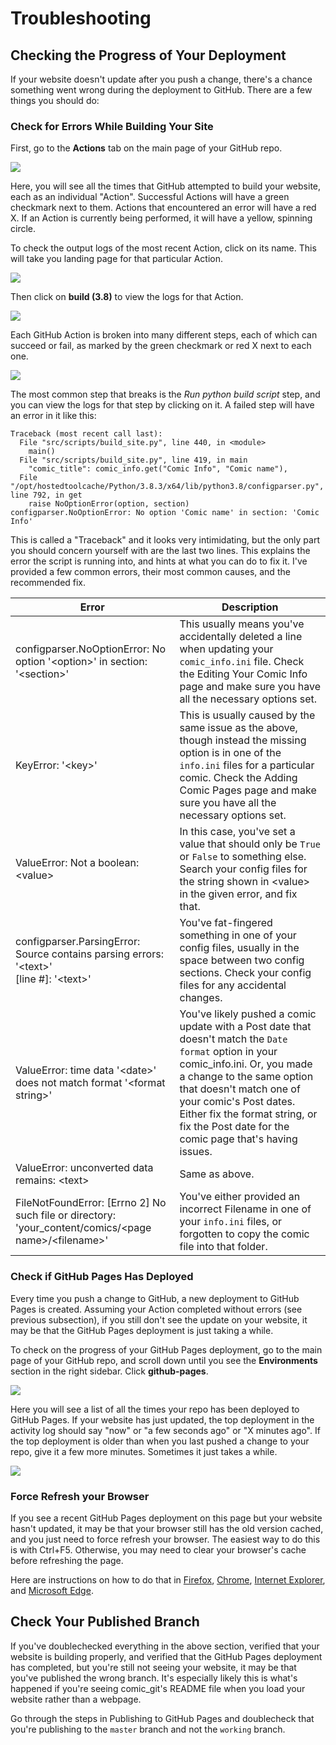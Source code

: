 # Troubleshooting

## Checking the Progress of Your Deployment

If your website doesn't update after you push a change, there's a chance something went wrong during the deployment to GitHub. There are a few things you should do:

### Check for Errors While Building Your Site

First, go to the **Actions** tab on the main page of your GitHub repo.

![](https://raw.githubusercontent.com/ryanvilbrandt/comic_git/docs/docs/img/troubleshooting/repo-actions.png)

Here, you will see all the times that GitHub attempted to build your website, each as an individual "Action". Successful Actions will have a green checkmark next to them. Actions that encountered an error will have a red X. If an Action is currently being performed, it will have a yellow, spinning circle.

To check the output logs of the most recent Action, click on its name. This will take you landing page for that particular Action.

![](https://raw.githubusercontent.com/ryanvilbrandt/comic_git/docs/docs/img/troubleshooting/actions-latest-build.png)

Then click on **build (3.8)** to view the logs for that Action.

![](https://raw.githubusercontent.com/ryanvilbrandt/comic_git/docs/docs/img/troubleshooting/actions-build-38.png)

Each GitHub Action is broken into many different steps, each of which can succeed or fail, as marked by the green checkmark or red X next to each one.

![](https://raw.githubusercontent.com/ryanvilbrandt/comic_git/docs/docs/img/troubleshooting/build-38-check-pipeline.png)

The most common step that breaks is the _Run python build script_ step, and you can view the logs for that step by clicking on it. A failed step will have an error in it like this:

```
Traceback (most recent call last):
  File "src/scripts/build_site.py", line 440, in <module>
    main()
  File "src/scripts/build_site.py", line 419, in main
    "comic_title": comic_info.get("Comic Info", "Comic name"),
  File "/opt/hostedtoolcache/Python/3.8.3/x64/lib/python3.8/configparser.py", line 792, in get
    raise NoOptionError(option, section)
configparser.NoOptionError: No option 'Comic name' in section: 'Comic Info'
```

This is called a "Traceback" and it looks very intimidating, but the only part you should concern yourself with are the last two lines. This explains the error the script is running into, and hints at what you can do to fix it. I've provided a few common errors, their most common causes, and the recommended fix.

| Error                                                                                                          | Description                                                                                                                                                                                                                                                                                                       |
| -------------------------------------------------------------------------------------------------------------- | ----------------------------------------------------------------------------------------------------------------------------------------------------------------------------------------------------------------------------------------------------------------------------------------------------------------- |
| configparser.NoOptionError: No option '\<option>' in section: '\<section>'                                     | This usually means you've accidentally deleted a line when updating your `comic_info.ini` file. Check the Editing Your Comic Info page and make sure you have all the necessary options set.                                                                                                                      |
| KeyError: '\<key>'                                                                                             | This is usually caused by the same issue as the above, though instead the missing option is in one of the `info.ini` files for a particular comic. Check the Adding Comic Pages page and make sure you have all the necessary options set.                                                                        |
| ValueError: Not a boolean: \<value>                                                                            | In this case, you've set a value that should only be `True` or `False` to something else. Search your config files for the string shown in \<value> in the given error, and fix that.                                                                                                                             |
| <p>configparser.ParsingError: Source contains parsing errors: '&#x3C;text>'<br>    [line #]: '&#x3C;text>'</p> | You've fat-fingered something in one of your config files, usually in the space between two config sections. Check your config files for any accidental changes.                                                                                                                                                  |
| ValueError: time data '\<date>' does not match format '\<format string>'                                       | You've likely pushed a comic update with a Post date that doesn't match the `Date format` option in your comic\_info.ini. Or, you made a change to the same option that doesn't match one of your comic's Post dates. Either fix the format string, or fix the Post date for the comic page that's having issues. |
| ValueError: unconverted data remains: \<text>                                                                  | Same as above.                                                                                                                                                                                                                                                                                                    |
| FileNotFoundError: \[Errno 2] No such file or directory: 'your\_content/comics/\<page name>/\<filename>'       | You've either provided an incorrect Filename in one of your `info.ini` files, or forgotten to copy the comic file into that folder.                                                                                                                                                                               |

### Check if GitHub Pages Has Deployed

Every time you push a change to GitHub, a new deployment to GitHub Pages is created. Assuming your Action completed without errors (see previous subsection), if you still don't see the update on your website, it may be that the GitHub Pages deployment is just taking a while.

To check on the progress of your GitHub Pages deployment, go to the main page of your GitHub repo, and scroll down until you see the **Environments** section in the right sidebar. Click **github-pages**.

![](https://raw.githubusercontent.com/ryanvilbrandt/comic_git/docs/docs/img/troubleshooting/repo-environments.png)

Here you will see a list of all the times your repo has been deployed to GitHub Pages. If your website has just updated, the top deployment in the activity log should say "now" or "a few seconds ago" or "X minutes ago". If the top deployment is older than when you last pushed a change to your repo, give it a few more minutes. Sometimes it just takes a while.

![](https://raw.githubusercontent.com/ryanvilbrandt/comic_git/docs/docs/img/troubleshooting/deployments.png)

### Force Refresh your Browser

If you see a recent GitHub Pages deployment on this page but your website hasn't updated, it may be that your browser still has the old version cached, and you just need to force refresh your browser. The easiest way to do this is with Ctrl+F5. Otherwise, you may need to clear your browser's cache before refreshing the page.

Here are instructions on how to do that in [Firefox](https://support.mozilla.org/en-US/kb/how-clear-firefox-cache), [Chrome](https://support.google.com/accounts/answer/32050), [Internet Explorer](https://support.microsoft.com/en-us/help/17438/windows-internet-explorer-view-delete-browsing-history), and [Microsoft Edge](https://support.microsoft.com/en-us/help/10607/microsoft-edge-view-delete-browser-history).

## Check Your Published Branch

If you've doublechecked everything in the above section, verified that your website is building properly, and verified that the GitHub Pages deployment has completed, but you're still not seeing your website, it may be that you've published the wrong branch. It's especially likely this is what's happened if you're seeing comic\_git's README file when you load your website rather than a webpage.

Go through the steps in Publishing to GitHub Pages and doublecheck that you're publishing to the `master` branch and not the `working` branch.
